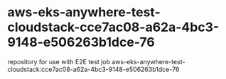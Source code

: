 # aws-eks-anywhere-test-cloudstack-cce7ac08-a62a-4bc3-9148-e506263b1dce-76
repository for use with E2E test job aws-eks-anywhere-test-cloudstack:cce7ac08-a62a-4bc3-9148-e506263b1dce-76
